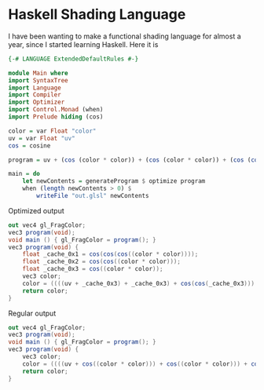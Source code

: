 # Haskell Shading Language

I have been wanting to make a functional shading language for almost a year, since I started learning Haskell. Here it is

```haskell
{-# LANGUAGE ExtendedDefaultRules #-}

module Main where
import SyntaxTree
import Language
import Compiler
import Optimizer
import Control.Monad (when)
import Prelude hiding (cos)

color = var Float "color"
uv = var Float "uv"
cos = cosine

program = uv + (cos (color * color)) + (cos (color * color)) + (cos (cos (cos (color * color)))) + (cos (cos (cos (color * color))))

main = do
    let newContents = generateProgram $ optimize program
    when (length newContents > 0) $
        writeFile "out.glsl" newContents
```

Optimized output
```c#
out vec4 gl_FragColor;
vec3 program(void);
void main () { gl_FragColor = program(); } 
vec3 program(void) { 
	float _cache_0x1 = cos(cos(cos((color * color))));
	float _cache_0x2 = cos(cos((color * color)));
	float _cache_0x3 = cos((color * color));
	vec3 color;
	color = ((((uv + _cache_0x3) + _cache_0x3) + cos(cos(_cache_0x3))) + cos(cos(_cache_0x3)));
	return color;
}
```
Regular output
```c#
out vec4 gl_FragColor;
vec3 program(void);
void main () { gl_FragColor = program(); } 
vec3 program(void) { 
	vec3 color;
	color = ((((uv + cos((color * color))) + cos((color * color))) + cos(cos(cos((color * color))))) + cos(cos(cos((color * color)))));
	return color;
}
```
